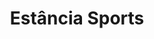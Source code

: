 ---
layout: post
type: post
title: Estância Sports
description: "Desenvolvimento da landing page Estância Sports utilizando Pug e Sass."
tags: ['Front-end']
type: single
live: "https://sports.estancia.com.br/"
permalink: /portfolio/:title/
---